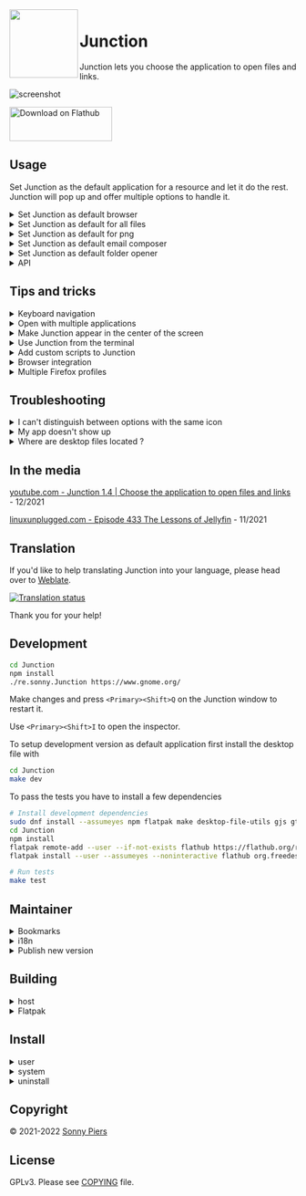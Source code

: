 <img style="vertical-align: middle;" src="data/icons/re.sonny.Junction.svg" width="120" height="120" align="left">

# Junction

Junction lets you choose the application to open files and links.

![screenshot](data/screenshot.png)

<a href='https://flathub.org/apps/details/re.sonny.Junction'><img width='180' height='60' alt='Download on Flathub' src='https://flathub.org/assets/badges/flathub-badge-en.svg'/></a>

## Usage

Set Junction as the default application for a resource and let it do the rest. Junction will pop up and offer multiple options to handle it.

<details>
  <summary>Set Junction as default browser</summary>
  <code>
  xdg-settings set default-web-browser re.sonny.Junction.desktop
  </code>
</details>

<details>
  <summary>Set Junction as default for all files</summary>
  <code>
   xdg-mime default re.sonny.Junction.desktop x-scheme-handler/file
  </code>

Please note that this may not be respected by all applications but the command `xdg-open` will.

</details>

<details>
  <summary>Set Junction as default for png</summary>
  <code>
  xdg-mime default re.sonny.Junction.desktop image/png
  </code>
</details>

<details>
  <summary>Set Junction as default email composer</summary>
  <code>
  xdg-settings set default-url-scheme-handler mailto re.sonny.Junction.desktop
  </code>
</details>

<details>
  <summary>Set Junction as default folder opener</summary>
  <code>
  xdg-mime default re.sonny.Junction.desktop inode/directory
  </code>
</details>

<details>
  <summary>API</summary>

Junction has a very simple API that doesn't require any programming. To open any resource with Junction, even if it's not configured as the default application, simply use the following URI format `x-junction://$RESOURCE`. For examples

- `x-junction://https://github.com`
- `x-junction://~`
- `x-junction://file:///etc/os-release`
- `x-junction:///etc/os-release`

You can use this in web pages, the terminal, native applications and anything that is able to open URIs.

If Junction is installed - you can test this in the terminal with `xdg-open "x-junction://file:///etc/os-release"` and in the browser with `<a href="x-junction://file:///etc/os-release">Test Junction URI</a>`.

</details>

## Tips and tricks

<details>
  <summary>Keyboard navigation</summary>

Use the menu or `<Ctrl>?` to learn about Keyboard usage. You can navigate the UI with the arrow keys too.

</details>

<details>
  <summary>Open with multiple applications</summary>

Use Middle-click, Ctrl+Click, Ctrl+Enter or Ctrl+Space to keep Junction open - allowing you to open the resource in multiple applications.

</details>

<details>
  <summary>Make Junction appear in the center of the screen</summary>

On GNOME you can make all new windows open in the center using

```sh
gsettings set org.gnome.mutter center-new-windows true
```

See https://gitlab.gnome.org/GNOME/mutter/-/issues/246

</details>

<details>
  <summary>Use Junction from the terminal</summary>

Create a permant alias, for example `alias open="flatpak run re.sonny.Junction"`.

Then you can use `open my-file`.

See [How To Create Permanent Aliases In Linux?](https://fossbytes.com/alias-in-linux-how-to-use-create-permanent-aliases/)

</details>

<details>
  <summary>Add custom scripts to Junction</summary>

You can add your own script to Junction by creating a `.desktop` file for it in `~/.local/share/applications`.

See https://wiki.archlinux.org/title/desktop_entries (distro agnostic).

</details>

<details>
  <summary>Browser integration</summary>

<!-- Drag the following [bookmarklet](https://en.wikipedia.org/wiki/Bookmarklet) to your browser bookmarks toolbar to create a button to open the current page in Junction.

Bookmarklet: <a herf="javascript:window.location='x-junction://'+window.location">Junction</a> -->

Create a bookmark with the following URL

```
javascript:window.location='x-junction://'+window.location
```

</details>

<details>
  <summary>Multiple Firefox profiles</summary>

See [Profile Manager - Create, remove or switch Firefox profiles](https://support.mozilla.org/en-US/kb/profile-manager-create-remove-switch-firefox-profiles)

If you want to be able to choose the Firefox profile to open the resource with, you can make desktop files for your Firefox profiles in `~/.local/share/applications`.

Here is an example `~/.local/share/applications/firefox-work.desktop`

```ini
[Desktop Entry]
Version=1.0
Name=Firefox work
Exec=firefox -P work --class=firefox-work %u
Icon=firefox
Terminal=false
Type=Application
StartupWMClass=firefox-work
MimeType=text/html;text/xml;application/xhtml+xml;application/vnd.mozilla.xul+xml;text/mml;x-scheme-handler/http;x-scheme-handler/https;
StartupNotify=true
```

Save, run `update-desktop-database ~/.local/share/applications`, enjoy.

[Reference](https://github.com/sonnyp/Junction/issues/9)

</details>

## Troubleshooting

<details>
  <summary>I can't distinguish between options with the same icon</summary>

Within Junction, you can toggle `Show names` in the menu or hover the application with the mouse to display a tooltip.

Otherwise, you can edit the desktop files to use distinctive icons, here are a some tools

- [MenuLibre](https://flathub.org/apps/details/org.bluesabre.MenuLibre) GUI
- [AppEditor](https://flathub.org/apps/details/com.github.donadigo.appedito) GUI
- [ArchWiki](https://wiki.archlinux.org/title/desktop_entries) advanced

</details>

<details>
  <summary>My app doesn't show up</summary>

If the application was installed via Flatpak, the package manager or an other conventional way, feel free to [open an issue](https://github.com/sonnyp/Junction/issues/new/choose).

Make sure the application desktop file has a `MimeType` key that matches the type of resource you want it to handle. For example if you want the application `~/.local/share/applications/my-custom-browser.desktop` to handle web content; add the following `MimeType=text/html;text/xml;application/xhtml+xml;text/mml;x-scheme-handler/http;x-scheme-handler/https;`.

The desktop filename should be unique. Junction can't display both `/usr/share/applicatins/firefox.desktop` and `~/.local/share/applications/firefox.desktop`. The second overrides the first.

Finally - make sure to run `update-desktop-database ~/.local/share/applications` after installing a desktop file.

</details>

<details>
  <summary>Where are desktop files located ?</summary>

- System `/usr/share/applications`
- User `~/.local/share/applications`
- Flatpak system `/var/lib/flatpak/exports/share/applications/`
- Flatpak user `~/.local/share/flatpak/exports/share/applications/`

</details>

## In the media

[youtube.com - Junction 1.4 | Choose the application to open files and links](https://www.youtube.com/watch?v=rfVd9bhRWxs) - 12/2021

[linuxunplugged.com - Episode 433 The Lessons of Jellyfin](https://linuxunplugged.com/433?t=3183) - 11/2021

## Translation

If you'd like to help translating Junction into your language, please head over to [Weblate](https://hosted.weblate.org/engage/junction/).

<a href="https://hosted.weblate.org/engage/junction/">
  <img src="https://hosted.weblate.org/widgets/junction/-/junction/multi-auto.svg" alt="Translation status" />
</a>

Thank you for your help!

## Development

```sh
cd Junction
npm install
./re.sonny.Junction https://www.gnome.org/
```

Make changes and press `<Primary><Shift>Q` on the Junction window to restart it.

Use `<Primary><Shift>I` to open the inspector.

To setup development version as default application first install the desktop file with

```sh
cd Junction
make dev
```

To pass the tests you have to install a few dependencies

```sh
# Install development dependencies
sudo dnf install --assumeyes npm flatpak make desktop-file-utils gjs gtk4-devel libadwaita-devel
cd Junction
npm install
flatpak remote-add --user --if-not-exists flathub https://flathub.org/repo/flathub.flatpakrepo
flatpak install --user --assumeyes --noninteractive flathub org.freedesktop.appstream-glib

# Run tests
make test
```

## Maintainer

<details>
  <summary>Bookmarks</summary>

- [Flathub](https://flathub.org/apps/details/re.sonny.Junction)
- [Flathub repo](https://github.com/flathub/re.sonny.Junction)
- [Flathub builds](https://flathub.org/builds/#/apps/re.sonny.Junction)
- [Flathub stats](https://klausenbusk.github.io/flathub-stats/#ref=re.sonny.Junction)
- [Flathub API](https://flathub.org/api/v1/apps/re.sonny.Junction)
</details>

<details>

  <summary>i18n</summary>

```sh
# To update the pot file
# xgettext -f po/POTFILES -o po/re.sonny.Junction.pot --no-wrap -cTRANSLATORS --from-code=UTF-8
# sed -i "s/Project-Id-Version: PACKAGE VERSION/Project-Id-Version: re.sonny.Junction/" po/re.sonny.Junction.pot
meson compile re.sonny.Junction-pot -C build


# To create a translation
# msginit -i po/re.sonny.Junction.pot -o po/fr.po -l fr_FR.UTF-8
echo -n " fr" >> po/LINGUAS
meson compile re.sonny.Junction-update-po -C build

# To update translations
# msgmerge -U po/*.po po/re.sonny.Junction.pot
meson compile re.sonny.Junction-update-po -C build
```

See https://github.com/sonnyp/Commit/pull/14#issuecomment-894070878

</details>

<details>

<summary>Publish new version</summary>

- update metainfo and screenshot
- `meson compile re.sonny.Junction-pot -C build`
- `meson compile re.sonny.Junction-update-po -C build`
- Update version in `meson.build`
- git tag
- flathub

</details>

## Building

<details>
  <summary>host</summary>

```sh
cd Junction
meson --prefix $PWD/install build
ninja -C build install
```

</details>

<details>
  <summary>Flatpak</summary>

Use [GNOME Builder](https://wiki.gnome.org/Apps/Builder) or

```sh
cd Junction
flatpak-builder --user --force-clean --repo=repo --install-deps-from=flathub flatpak re.sonny.Junction.json
flatpak --user remote-add --no-gpg-verify --if-not-exists Junction repo
flatpak --user install --reinstall --assumeyes Junction re.sonny.Junction
```

</details>

## Install

<details>
<summary>
user
</summary>

`~/.local/bin` must be in `$PATH`

```sh
cd Junction
meson --prefix ~/.local build
ninja -C build install
```

</details>

<details>
<summary>
system
</summary>

```sh
cd Junction
meson build
ninja -C build install
```

</details>

<details>
<summary>uninstall</summary>

```sh
cd Junction
ninja -C build uninstall
```

</details>

## Copyright

© 2021-2022 [Sonny Piers](https://github.com/sonnyp)

## License

GPLv3. Please see [COPYING](COPYING) file.
